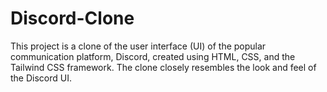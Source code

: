 # Discord-Clone
This project is a clone of the user interface (UI) of the popular communication platform, Discord, created using HTML, CSS, and the Tailwind CSS framework. The clone closely resembles the look and feel of the Discord UI.
